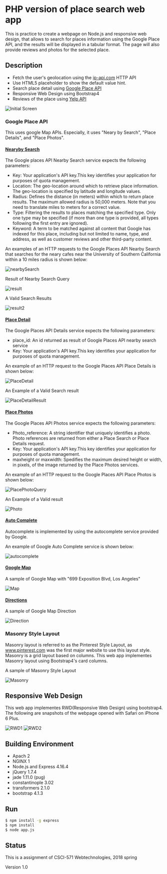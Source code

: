 # PHP version of place search web app

This is practice to create a webpage on Node.js and responsive web design, that allows to search for places information using the Google Place API, and the results will be displayed in a tabular format. The page will also provide reviews and photos for the selected place.

## Description

* Fetch the user's geolocation using the [ip-api.com](http://ip-api.com/) HTTP API
* Use HTML5 placeholder to show the default value hint.
* Search place detail using [Google Place API](https://developers.google.com/places/)
* Responsive Web Design using Bootstrap4
* Reviews of the place using [Yelp API](https://www.yelp.com/developers/v3/manage_app)

![Initial Screen](initialSearchScreen.png)

### Google Place API

This uses google Map APIs. Especially, it uses "Neary by Search", "Place Details", and "Place Photos".

#### [Nearyby Search](https://developers.google.com/places/web-service/search)

The Google places API Nearby Search service expects the following parameters:

* Key: Your application's API key.This key identifies your application for purposes of quota management.
* Location: The geo-location around which to retrieve place information. The geo-location is specified by latitude and longitude values.
* Radius: Defines the distance (in meters) within which to return place results. The maximum allowed radius is 50,000 meters. Note that you need to translate miles to meters for a correct value.
* Type: Filtering the results to places matching the specified type. Only one type may be specified (if more than one type is provided, all types following the first entry are ignored).
* Keyword: A term to be matched against all content that Google has indexed for this place, including but not limited to name, type, and address, as well as customer reviews and other third-party content.

An examples of an HTTP requests to the Google Places API Nearby Search that searches for the neary cafes near the University of Southern California within a 10 miles radius is shown below:

![nearbySearch](NearbySearchQuery.png)

Result of Nearby Search Query

![result](resultGooglePlacesNearby.png)

A Valid Search Results

![result2](validSearchResult.png)

#### [Place Detail](https://developers.google.com/places/web-service/details)

The Google Places API Details service expects the following parameters:

* place_id: An id returned as result of Google Places API nearby search service
* Key: Your application's API key.This key identifies your application for purposes of quota management.

An example of an HTTP request to the Google Places API Place Details is shown below:

![PlaceDetail](PlaceDetailQuery.png)

An Example of a Valid Search result

![PlaceDetailResult](resultPlaceDetail.png)

#### [Place Photos](https://developers.google.com/places/web-service/photos)

The Google Places API Photos service expects the following parameters:

* Photo_reference: A string identifier that uniquely identifies a photo. Photo references are returned from either a Place Search or Place Details request.
* Key: Your application's API key.This key identifies your application for purposes of quota management.
* maxheight or maxwidth: Spedifies the maximum desired height or width, in pixels, of the image returned by the Place Photos services.

An example of an HTTP request to the Google Places API Place Photos is shown below:

![PlacePhotoQuery](PlacePhotoQuery.png)

An Example of a Valid result

![Photo](resultPlacePhoto.png)

#### [Auto Complete](https://developers.google.com/maps/documentation/javascript/places-autocomplete)

Autocomplete is implemented by using the autocomplete service provided by Google.

An example of Google Auto Complete service is shown below:

![autocomplete](autocomplete.png)

#### [Google Map](https://developers.google.com/maps/documentation/javascript/adding-a-google-map)

A sample of Google Map with "699 Exposition Blvd, Los Angeles"

![Map](Maps.png)

#### [Directions](https://developers.google.com/maps/documentation/javascript/adding-a-google-map)

A sample of Google Map Direction

![Direction](Direction.png)

### Masonry Style Layout

Masonry layout is referred to as the Pinterest Style Layout, as www.pinterest.com was the first major website to use this layout style. Masonry is a grid layout based on columns. This web app implementes Masonry layout using Bootstrap4's card columns.

A sample of Masonry Style Layout

![Masonry](Masonry.png)


## Responsive Web Design

This web app implementes RWD(Responsive Web Design) using bootstrap4. The following are snapshots of the webpage opened with Safari on iPhone 6 Plus.

![RWD1](RWD1.png)
![RWD2](RWD2.png)


## Building Environment
* Apach 2
* NGINX 1
* Node.js and Express 4.16.4
* jQuery 1.7.4
* jade 1.11.0 (pug)
* constantinople 3.02
* transformers 2.1.0
* bootstrap 4.1.3


## Run
```bash
$ npm install -g express
$ npm install
$ node app.js
```


## Status

This is a assignment of CSCI-571 Webtechnologies, 2018 spring

Version 1.0
